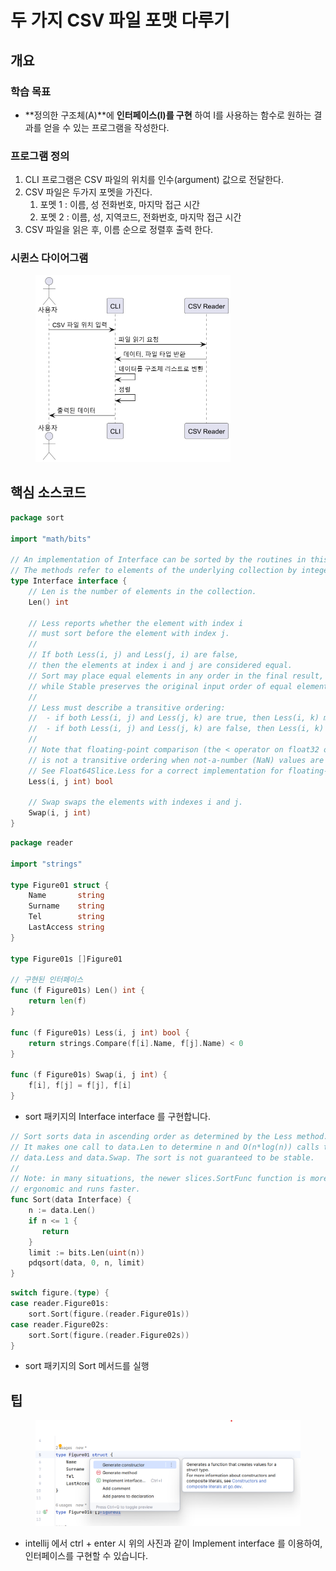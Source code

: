 # 두 가지 CSV  파일 포맷 다루기



## 개요



### 학습 목표

* **정의한 구조체(A)**에 **인터페이스(I)를 구현**  하여 I를 사용하는 함수로  원하는 결과를 얻을 수 있는 프로그램을 작성한다.



### 프로그램 정의

1. CLI 프로그램은 CSV 파일의 위치를 인수(argument) 값으로 전달한다.
2. CSV 파일은 두가지 포멧을 가진다.
   1. 포멧 1 : 이름, 성 전화번호, 마지막 접근 시간
   2. 포멧 2 : 이름, 성, 지역코드, 전화번호, 마지막 접근 시간
3. CSV 파일을 읽은  후, 이름 순으로 정렬후 출력 한다.

### 시퀸스 다이어그램

<figure><img src="../.gitbook/assets/image (2).png" alt="" width="312"><figcaption></figcaption></figure>



## 핵심 소스코드



```go
package sort

import "math/bits"

// An implementation of Interface can be sorted by the routines in this package.
// The methods refer to elements of the underlying collection by integer index.
type Interface interface {
    // Len is the number of elements in the collection.
    Len() int

    // Less reports whether the element with index i
    // must sort before the element with index j.
    //
    // If both Less(i, j) and Less(j, i) are false,
    // then the elements at index i and j are considered equal.
    // Sort may place equal elements in any order in the final result,
    // while Stable preserves the original input order of equal elements.
    //
    // Less must describe a transitive ordering:
    //  - if both Less(i, j) and Less(j, k) are true, then Less(i, k) must be true as well.
    //  - if both Less(i, j) and Less(j, k) are false, then Less(i, k) must be false as well.
    //
    // Note that floating-point comparison (the < operator on float32 or float64 values)
    // is not a transitive ordering when not-a-number (NaN) values are involved.
    // See Float64Slice.Less for a correct implementation for floating-point values.
    Less(i, j int) bool

    // Swap swaps the elements with indexes i and j.
    Swap(i, j int)
}
```

```go
package reader

import "strings"

type Figure01 struct {
	Name       string
	Surname    string
	Tel        string
	LastAccess string
}

type Figure01s []Figure01

// 구현된 인터페이스
func (f Figure01s) Len() int {
	return len(f)
}

func (f Figure01s) Less(i, j int) bool {
	return strings.Compare(f[i].Name, f[j].Name) < 0
}

func (f Figure01s) Swap(i, j int) {
	f[i], f[j] = f[j], f[i]
}
```

* sort 패키지의 Interface interface 를 구현합니다.

```go
// Sort sorts data in ascending order as determined by the Less method.
// It makes one call to data.Len to determine n and O(n*log(n)) calls to
// data.Less and data.Swap. The sort is not guaranteed to be stable.
//
// Note: in many situations, the newer slices.SortFunc function is more
// ergonomic and runs faster.
func Sort(data Interface) {
    n := data.Len()
    if n <= 1 {
       return
    }
    limit := bits.Len(uint(n))
    pdqsort(data, 0, n, limit)
}
```

```go
switch figure.(type) {
case reader.Figure01s:
    sort.Sort(figure.(reader.Figure01s))
case reader.Figure02s:
    sort.Sort(figure.(reader.Figure02s))
}
```

* sort 패키지의 Sort 메서드를 실행

## 팁

<figure><img src="../.gitbook/assets/image.png" alt=""><figcaption></figcaption></figure>

* intellij 에서 ctrl + enter 시 위의 사진과 같이 Implement interface 를 이용하여, 인터페이스를 구현할  수 있습니다.

